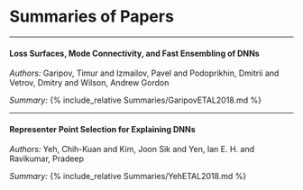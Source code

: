# Summaries of Papers

---
#### Loss Surfaces, Mode Connectivity, and Fast Ensembling of DNNs
_Authors:_ Garipov, Timur and Izmailov, Pavel and Podoprikhin, Dmitrii and Vetrov, Dmitry and Wilson, Andrew Gordon

_Summary:_ {% include_relative Summaries/GaripovETAL2018.md %}

---
#### Representer Point Selection for Explaining DNNs
_Authors:_ Yeh, Chih-Kuan and Kim, Joon Sik and Yen, Ian E. H. and Ravikumar, Pradeep

_Summary:_ {% include_relative Summaries/YehETAL2018.md %}
